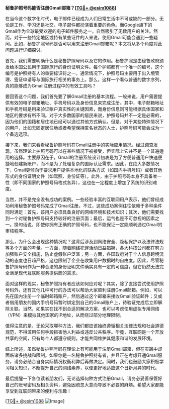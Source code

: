 **秘鲁护照号码能否注册Gmail邮箱？[[TG💪+ @esim1088](https://t.me/s/esim1088)]**

在当今这个数字化时代，电子邮件已经成为人们日常生活中不可或缺的一部分。无论是工作、学习还是社交，电子邮件都扮演着重要的角色。而Google旗下的Gmail作为全球最受欢迎的电子邮件服务之一，自然吸引了无数用户的关注。然而，对于一些特定地区或持有某些证件的人来说，使用Gmail可能会遇到一些疑问。比如，秘鲁护照号码是否可以用来注册Gmail邮箱呢？本文将从多个角度对此问题进行详细探讨。

首先，我们需要明确什么是秘鲁护照号码以及它的作用。秘鲁护照是由秘鲁政府颁发给本国公民用于国际旅行的身份证明文件。每个护照都有一个唯一的编号，这个编号是护照持有人的重要标识符之一。通常情况下，护照号码主要用于出入境管理、签证申请等与国际旅行相关的事务上。那么，这样一个看似普通的数字序列，真的能够成为Gmail注册过程中的有效工具吗？

要回答这个问题，我们首先要了解Gmail注册的基本流程。一般来说，用户需要提供有效的电子邮箱地址、手机号码以及身份信息来完成注册。其中，电子邮箱地址和手机号码是用来验证账户真实性的关键因素，而身份信息则可能根据具体国家和地区的要求有所不同。对于大多数国家的居民来说，护照号码并不一定是必需的，因为他们的国籍和居住地已经可以通过其他方式确认。但是，对于某些特殊情况下的用户，比如无固定居住地或者希望保持匿名状态的人士，护照号码可能会成为一个备选选项。

接下来，我们来看看秘鲁护照号码在Gmail注册中的实际应用情况。经过调查发现，虽然理论上护照号码可以在某些情况下被接受，但实际上它并不是一个普遍适用的选择。主要原因在于，Gmail的注册系统设计初衷是为了方便普通用户快速便捷地创建新账户，而不是为了处理复杂的国际认证需求。因此，在绝大多数情况下，Gmail更倾向于要求用户提供本地化的联系方式（如国内手机号码）或者其他形式的身份证明文件（如驾照、身份证等）。此外，由于护照号码本身不具备唯一性（即不同国家的护照号码格式各异），这也在一定程度上增加了系统的识别难度。

当然，并不是完全没有成功的案例。一些经验丰富的互联网用户表示，他们曾经成功利用秘鲁护照号码完成了Gmail注册。不过，这些成功案例往往依赖于多种条件同时满足：首先，该用户必须具备良好的网络环境和技术知识；其次，他们需要找到一个对秘鲁护照号码支持较好的注册页面；最后，运气也是不可忽视的因素之一。换句话说，即使你拥有正确的护照号码，也不能保证一定能顺利通过Gmail的审核程序。

那么，为什么会出现这种情况呢？这背后涉及到网络安全、隐私保护以及法律法规等多个方面的考量。一方面，随着网络犯罪活动日益猖獗，各大科技公司都在努力加强账户安全措施，防止虚假账户泛滥；另一方面，各国政府对于个人信息跨境流动的态度也日趋严格，这也限制了企业在收集用户数据时的自由度。因此，尽管秘鲁护照号码作为一种合法的身份证明文件确实具有一定的可信度，但它仍然无法完全满足现代互联网服务提供商的需求。

面对这样的现实，秘鲁护照持有者应该如何应对呢？其实，除了直接尝试使用护照号码外，还有其他几种可行的办法可以帮助大家顺利注册Gmail邮箱。例如，可以先在国内注册一个临时邮箱账户，然后通过这个邮箱来接收Gmail验证邮件；又或者借用朋友的国内手机号码暂时绑定到自己的Gmail账户上，待验证完成后立即解除关联。当然，如果实在找不到合适的解决方案，也可以考虑使用虚拟专用网络（VPN）来模拟其他国家的IP地址，从而绕过部分地理限制。

值得注意的是，无论采取哪种方法，我们都应该始终遵循相关法律法规和社会道德规范，不得滥用任何手段损害他人利益或违反公共秩序。毕竟，互联网是一个开放共享的空间，只有每个人都遵守规则，才能共同维护其健康和谐的发展环境。

综上所述，虽然秘鲁护照号码在理论上有可能用于注册Gmail邮箱，但在实践中却面临诸多挑战和限制。如果你是一名秘鲁护照持有者，并且正在考虑开通Gmail服务，请务必结合自身实际情况权衡利弊后再做决定。同时，我们也鼓励大家积极学习相关知识，不断提升自己的网络素养，以便更好地适应这个日新月异的时代。

最后提醒一下各位读者朋友们，无论选择何种方式注册Gmail，请务必妥善保管好自己的账号密码及相关资料，避免因疏忽大意而导致不必要的麻烦。希望大家都能享受到互联网带来的便利与乐趣！

[[TG💪+ @esim1088](https://t.me/s/esim1088) ![Image](https://i.postimg.cc/4NQfJmqS/Snipaste-2025-05-13-00-14-12.png)]